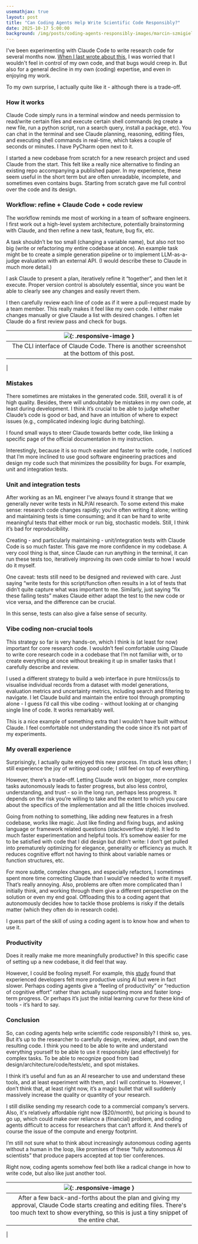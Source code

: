 ```yaml
---
usemathjax: true
layout: post
title: "Can Coding Agents Help Write Scientific Code Responsibly?"
date: 2025-10-17 5:00:00
background: /img/posts/coding-agents-responsibly-images/marcin-szmigiel-Oc3G2fDYSWs-unsplash.jpg
---
```


I’ve been experimenting with Claude Code to write research code for several months now. [When I last wrote about this](https://jorisbaan.nl/2025/07/09/thoughts-on-using-AI-for-scientific-research-and-software-engineering.html), I was worried that I wouldn't feel in control of my own code, and that bugs would creep in. But also for a general decline in my own (coding) expertise, and even in enjoying my work.

To my own surprise, I actually quite like it - although there is a trade-off. 

### How it works
Claude Code simply runs in a terminal window and needs permission to read/write certain files and execute certain shell commands (eg create a new file, run a python script, run a search query, install a package, etc). You can chat in the terminal and see Claude planning, reasoning, editing files, and executing shell commands in real-time, which takes a couple of seconds or minutes. I have PyCharm open next to it.
 

I started a new codebase from scratch for a new research project and used Claude from the start. This felt like a really nice alternative to finding an existing repo accompanying a published paper. In my experience, these seem useful in the short term but are often unreadable, incomplete, and sometimes even contains bugs. Starting from scratch gave me full control over the code and its design.

### Workflow: refine + Claude Code + code review

The workflow reminds me most of working in a team of software engineers. I first work out a high-level system architecture, potentially brainstorming with Claude, and then refine a new task, feature, bug fix, etc. 

A task shouldn’t be too small (changing a variable name), but also not too big (write or refactoring my entire codebase at once). An example task might be to create a simple generation pipeline or to implement LLM-as-a-judge evaluation with an external API. (I would describe these to Claude in much more detail.)

I ask Claude to present a plan, iteratively refine it “together”, and then let it execute. Proper version control is absolutely essential, since you want be able to clearly see any changes and easily revert them. 

I then carefully review each line of code as if it were a pull-request made by a team member. This really makes it feel like my own code. I either make changes manually or give Claude a list with desired changes. I often let Claude do a first review pass and check for bugs.


| ![](/img/posts/coding-agents-responsibly-images/claude_cli.png){: .responsive-image } |
|:--------------------------------------------------------------------------------------:|
|                            The CLI interface of Claude Code. There is another screenshot at the bottom of this post.                            
 |

### Mistakes

There sometimes are mistakes in the generated code. Still, overall it is of high quality. Besides, there will undoubtably be mistakes in my own code, at least during development. I think it’s crucial to be able to judge whether Claude’s code is good or bad, and have an intuition of where to expect issues (e.g., complicated indexing logic during batching). 

I found small ways to steer Claude towards better code, like linking a specific page of the official documentation in my instruction.

Interestingly, because it is so much easier and faster to write code, I noticed that I’m more inclined to use good software engineering practices and design my code such that minimizes the possibility for bugs. For example, unit and integration tests.

### Unit and integration tests

After working as an ML engineer I’ve always found it strange that we generally never write tests in NLP/AI research. To some extend this make sense: research code changes rapidly; you’re often writing it alone; writing and maintaining tests is time consuming; and it can be hard to write meaningful tests that either mock or run big, stochastic models. Still, I think it’s bad for reproducibility.

Creating - and particularly maintaining - unit/integration tests with Claude Code is so much faster. This gave me more confidence in my codebase. A very cool thing is that, since Claude can run anything in the terminal, it can run these tests too, iteratively improving its own code similar to how I would do it myself.

One caveat: tests still need to be designed and reviewed with care. Just saying “write tests for this script/function often results in a lot of tests that didn’t quite capture what was important to me. Similarly, just saying “fix these failing tests” makes Claude either adapt the test to the new code or vice versa, and the difference can be crucial. 

In this sense, tests can also give a false sense of security.

### Vibe coding non-crucial tools

This strategy so far is very hands-on, which I think is (at least for now) important for core research code. I wouldn’t feel comfortable using Claude to write core research code in a codebase that I’m not familiar with, or to create everything at once without breaking it up in smaller tasks that I carefully describe and review.

I used a different strategy to build a web interface in pure html/css/js to visualise individual records from a dataset with model generations, evaluation metrics and uncertainty metrics, including search and filtering to navigate. I let Claude build and maintain the entire tool through prompting alone - I guess I’d call this vibe coding - without looking at or changing single line of code. It works remarkably well.

This is a nice example of something extra that I wouldn’t have built without Claude. I feel comfortable not understanding the code since it’s not part of my experiments. 

### My overall experience

Surprisingly, I actually quite enjoyed this new process. I’m stuck less often; I still experience the joy of writing good code; I still feel on top of everything. 

However, there’s a trade-off. Letting Claude work on bigger, more complex tasks autonomously leads to faster progress, but also less control, understanding, and trust - so in the long run, perhaps less progress. It depends on the risk you’re willing to take and the extent to which you care about the specifics of the implementation and all the little choices involved.

Going from nothing to something, like adding new features in a fresh codebase, works like magic. Just like finding and fixing bugs, and asking language or framework related questions (stackoverflow style). It led to much faster experimentation and helpful tools. It’s somehow easier for me to be satisfied with code that I did design but didn’t write: I don’t get pulled into prematurely optimizing for elegance, generality or efficiency as much. It reduces cognitive effort not having to think about variable names or function structures, etc.

For more subtle, complex changes, and especially refactors, I sometimes spent more time correcting Claude than I would’ve needed to write it myself. That’s really annoying. Also, problems are often more complicated than I initially think, and working through them give a different perspective on the solution or even my end goal. Offloading this to a coding agent that autonomously decides how to tackle those problems is risky if the details matter (which they often do in research code).

I guess part of the skill of using a coding agent is to know how and when to use it.

### Productivity

Does it really make me more meaningfully productive? In this specific case of setting up a new codebase, it did feel that way. 

However, I could be fooling myself. For example, this [study](https://metr.org/blog/2025-07-10-early-2025-ai-experienced-os-dev-study/) found that experienced developers felt more productive using AI but were in fact slower. Perhaps coding agents give a “feeling of productivity” or “reduction of cognitive effort” rather than actually supporting more and faster long-term progress. Or perhaps it’s just the initial learning curve for these kind of tools - it’s hard to say.

### Conclusion

So, can coding agents help write scientific code responsibly? I think so, yes. But it’s up to the researcher to carefully design, review, adapt, and own the resulting code. I think you need to be able to write and understand everything yourself to be able to use it responsibly (and effectively) for complex tasks. To be able to recognize good from bad design/architecture/code/tests/etc, and spot mistakes.

I think it’s useful and fun as an AI researcher to use and understand these tools, and at least experiment with them, and I will continue to. However, I don’t think that, at least right now, it’s a magic bullet that will suddenly massively increase the quality or quantity of your research.

I still dislike sending my research code to a commercial company’s servers. Also, it's relatively affordable right now ($20/month), but pricing is bound to go up, which could make over reliance a (financial) problem, and coding agents difficult to access for researchers that can't afford it. And there’s of course the issue of the compute and energy footprint.

I’m still not sure what to think about increasingly autonomous coding agents without a human in the loop, like promises of these “fully autonomous AI scientists” that produce papers accepted at top tier conferences. 

Right now, coding agents somehow feel both like a radical change in how to write code, but also like just another tool.

|    ![](/img/posts/coding-agents-responsibly-images/claude_cli_implementing.png){: .responsive-image }    |
|:------------------------------------------------------------------------------:|
| After a few back-and-forths about the plan and giving my approval, Claude Code starts creating and editing files. There's too much text to show everything, so this is just a tiny snippet of the entire chat.
 | 
